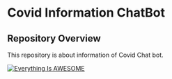 # Covid Information ChatBot
## Repository Overview
This repository is about information of Covid Chat bot.

[![Everything Is AWESOME](https://img.youtube.com/vi/daeWaXsgZ14/0.jpg)](https://youtu.be/daeWaXsgZ14 "Everything Is AWESOME")


